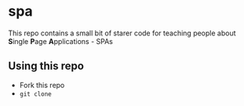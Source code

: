 # spa

This repo contains a small bit of starer code for teaching people about **S**ingle **P**age **A**pplications - SPAs

## Using this repo
- Fork this repo
- `git clone`